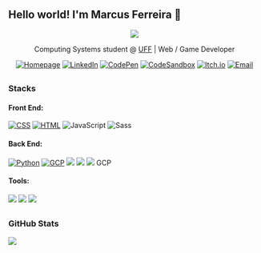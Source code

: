 ## Hello world! I'm Marcus Ferreira 👋

<div align="center">
<img src="https://github.blog/wp-content/uploads/2018/10/46896184-b679fc80-ce30-11e8-88bf-921e9b788f7c.gif?resize=200%2C200" />

Computing Systems student @ [UFF](https://www.uff.br) | Web / Game Developer

[![Homepage](https://img.shields.io/badge/Homepage-red)](https://marcus-ferreira.github.io)
[![LinkedIn](https://img.shields.io/badge/LinkedIn-blue?logo=linkedin)](https://www.linkedin.com/in/emarcusferreira)
[![CodePen](https://img.shields.io/badge/CodePen-black?logo=codepen&logoColor=white)](https://codepen.io/marcusferreira)
[![CodeSandbox](https://img.shields.io/badge/CodeSandbox-black?logo=codesandbox&logoColor=white)](https://codesandbox.io/u/marcus-ferreira)
[![Itch.io](https://img.shields.io/badge/Itch.io-red?logo=itchdotio&logoColor=white)](https://marcusferreira.itch.io)
[![Email](https://img.shields.io/badge/Email-white?logo=gmail)](mailto:mv.ferreirapinto@gmail.com)

</div>

##

### Stacks

#### Front End:
[![CSS](https://img.shields.io/badge/CSS-95%25-green?labelColor=white&logo=css3&logoColor=blue)](https://www.linkedin.com/in/emarcusferreira/)
[![HTML](https://img.shields.io/badge/HTML-85%25-green?labelColor=white&logo=html5&logoColor=red)](https://www.linkedin.com/in/emarcusferreira/)
![JavaScript](https://img.shields.io/badge/JavaScript-60%25-yellow?labelColor=white&logo=javascript)
![Sass](https://img.shields.io/badge/Sass/SCSS-50%25-yellow?labelColor=white&logo=sass)

#### Back End:
[![Python](https://img.shields.io/badge/Python-95%25-green?labelColor=white&logo=python)](https://www.linkedin.com/in/emarcusferreira/)
[![GCP](https://img.shields.io/badge/GCP-85%25-green?labelColor=white&logo=googlecloud)](https://www.linkedin.com/in/emarcusferreira/)
![](https://img.shields.io/badge/MySQL-60%25-yellow?labelColor=white&logo=mysql)
![](https://img.shields.io/badge/MongoDB-40%25-yellow?labelColor=white&logo=mongodb)
![](https://img.shields.io/badge/Node.js-30%25-yellow?labelColor=white&logo=nodedotjs)
GCP 

#### Tools:
![](https://img.shields.io/badge/VS%20Code-70%25-green?labelColor=white&logo=visualstudiocode&logoColor=blue)
![](https://img.shields.io/badge/GitHub-60%25-yellow?labelColor=white&logo=github&logoColor=black)
![](https://img.shields.io/badge/Git-50%25-yellow?labelColor=white&logo=git)

##

### GitHub Stats
![](https://github-readme-stats.vercel.app/api/top-langs/?username=marcus-ferreira&theme=vue-dark)
